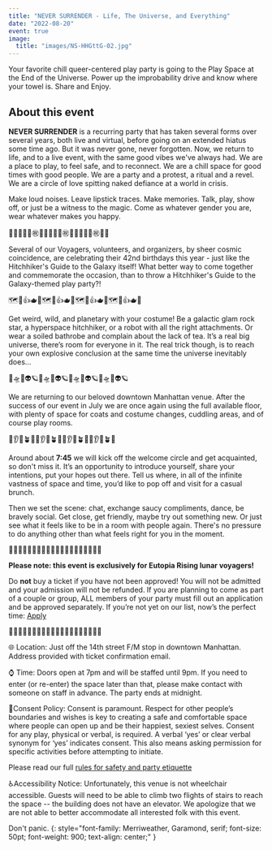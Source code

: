```yaml
---
title: "NEVER SURRENDER - Life, The Universe, and Everything"
date: "2022-08-20"
event: true
image:
  title: "images/NS-HHGttG-02.jpg"
---
```



Your favorite chill queer-centered play party is going to the Play Space at the End of the Universe. Power up the improbability drive and know where your towel is. Share and Enjoy. 

## About this event

**NEVER SURRENDER** is a recurring party that has taken several forms over several years, both live and virtual, before going on an extended hiatus some time ago. But it was never gone, never forgotten. Now, we return to life, and to a live event, with the same good vibes we've always had.
We are a place to play, to feel safe, and to reconnect. We are a chill space for good times with good people. We are a party and a protest, a ritual and a revel. We are a circle of love spitting naked defiance at a world in crisis.

Make loud noises. Leave lipstick traces. Make memories. Talk, play, show off, or just be a witness to the magic. Come as whatever gender you are, wear whatever makes you happy.
 
🎂🍰🍨🎁🎉㊗️🎂🍰🍨🎁🎉㊗️🎂🍰🍨🎁🎉㊗️🎂🍰

Several of our Voyagers, volunteers, and organizers, by sheer cosmic coincidence, are celebrating their 42nd birthdays this year - just like the Hitchhiker's Guide to the Galaxy itself! What better way to come together and commemorate the occasion, than to throw a Hitchhiker's Guide to the Galaxy-themed play party?!

🗺🏏👍🫖🍵🗺🏏👍🫖🍵🗺🏏👍🫖🍵🗺🏏👍🫖🍵

Get weird, wild, and planetary with your costume! Be a galactic glam rock star, a hyperspace hitchhiker, or a robot with all the right attachments. Or wear a soiled bathrobe and complain about the lack of tea. It’s a real big universe, there’s room for everyone in it. The real trick though, is to reach your own explosive conclusion at the same time the universe inevitably does…

🚀🛸🤖👽🪐🚀🛸🤖👽🪐🚀🛸🤖👽🪐🚀🛸🤖👽🪐

We are returning to our beloved downtown Manhattan venue. After the success of our event in July we are once again using the full available floor, with plenty of space for coats and costume changes, cuddling areas, and of course play rooms.

🐠👂🐋🪴🧺🐠👂🐋🪴🧺🐠👂🐋🪴🧺🐠👂🐋🪴🧺

Around about **7:45** we will kick off the welcome circle and get acquainted, so don't miss it. It’s an opportunity to introduce yourself, share your intentions, put your hopes out there. Tell us where, in all of the infinite vastness of space and time, you’d like to pop off and visit for a casual brunch. 

Then we set the scene: chat, exchange saucy compliments, dance, be bravely social. Get close, get friendly, maybe try out something new. Or just see what it feels like to be in a room with people again. There's no pressure to do anything other than what feels right for you in the moment.

🚫🛑🚫❌🚫🛑🚫❌🚫🛑🚫❌🚫🛑🚫❌🚫🛑🚫❌

**Please note: this event is exclusively for Eutopia Rising lunar voyagers!**

Do **not** buy a ticket if you have not been approved! You will not be admitted and your admission will not be refunded. If you are planning to come as part of a couple or group, ALL members of your party must fill out an application and be approved separately. If you’re not yet on our list, now’s the perfect time: [Apply](https://airtable.com/shr7RtHo2x8n0mNP3)

🚫🛑🚫❌🚫🛑🚫❌🚫🛑🚫❌🚫🛑🚫❌🚫🛑🚫❌

🌐 Location: Just off the 14th street F/M stop in downtown Manhattan. Address provided with ticket confirmation email.

⌚ Time: Doors open at 7pm and will be staffed until 9pm. If you need to enter (or re-enter) the space later than that, please make contact with someone on staff in advance. The party ends at midnight.

💖Consent Policy: Consent is paramount. Respect for other people’s boundaries and wishes is key to creating a safe and comfortable space where people can open up and be their happiest, sexiest selves. Consent for any play, physical or verbal, is required. A verbal ‘yes’ or clear verbal synonym for ‘yes’ indicates consent. This also means asking permission for specific activities before attempting to initiate.

Please read our full [rules for safety and party etiquette](https://eutopia-rising.org/safety/)

♿️Accessibility Notice: Unfortunately, this venue is not wheelchair accessible. Guests will need to be able to climb two flights of stairs to reach the space -- the building does not have an elevator. We apologize that we are not able to better accommodate all interested folk with this event.

<link href='https://fonts.googleapis.com/css?family=Merriweather' rel='stylesheet'>
Don't panic.
{: style="font-family: Merriweather, Garamond, serif; font-size: 50pt; font-weight: 900; text-align: center;" }
